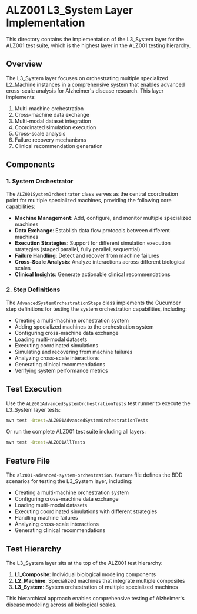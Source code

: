 # ALZ001 L3_System Layer Implementation

This directory contains the implementation of the L3_System layer for the ALZ001 test suite, which is the highest layer in the ALZ001 testing hierarchy.

## Overview

The L3_System layer focuses on orchestrating multiple specialized L2_Machine instances in a comprehensive system that enables advanced cross-scale analysis for Alzheimer's disease research. This layer implements:

1. Multi-machine orchestration
2. Cross-machine data exchange
3. Multi-modal dataset integration
4. Coordinated simulation execution
5. Cross-scale analysis
6. Failure recovery mechanisms
7. Clinical recommendation generation

## Components

### 1. System Orchestrator

The `ALZ001SystemOrchestrator` class serves as the central coordination point for multiple specialized machines, providing the following core capabilities:

- **Machine Management**: Add, configure, and monitor multiple specialized machines
- **Data Exchange**: Establish data flow protocols between different machines
- **Execution Strategies**: Support for different simulation execution strategies (staged parallel, fully parallel, sequential)
- **Failure Handling**: Detect and recover from machine failures
- **Cross-Scale Analysis**: Analyze interactions across different biological scales
- **Clinical Insights**: Generate actionable clinical recommendations

### 2. Step Definitions

The `AdvancedSystemOrchestrationSteps` class implements the Cucumber step definitions for testing the system orchestration capabilities, including:

- Creating a multi-machine orchestration system
- Adding specialized machines to the orchestration system
- Configuring cross-machine data exchange
- Loading multi-modal datasets
- Executing coordinated simulations
- Simulating and recovering from machine failures
- Analyzing cross-scale interactions
- Generating clinical recommendations
- Verifying system performance metrics

## Test Execution

Use the `ALZ001AdvancedSystemOrchestrationTests` test runner to execute the L3_System layer tests:

```bash
mvn test -Dtest=ALZ001AdvancedSystemOrchestrationTests
```

Or run the complete ALZ001 test suite including all layers:

```bash
mvn test -Dtest=ALZ001AllTests
```

## Feature File

The `alz001-advanced-system-orchestration.feature` file defines the BDD scenarios for testing the L3_System layer, including:

- Creating a multi-machine orchestration system
- Configuring cross-machine data exchange
- Loading multi-modal datasets
- Executing coordinated simulations with different strategies
- Handling machine failures
- Analyzing cross-scale interactions
- Generating clinical recommendations

## Test Hierarchy

The L3_System layer sits at the top of the ALZ001 test hierarchy:

1. **L1_Composite**: Individual biological modeling components
2. **L2_Machine**: Specialized machines that integrate multiple composites
3. **L3_System**: System orchestration of multiple specialized machines

This hierarchical approach enables comprehensive testing of Alzheimer's disease modeling across all biological scales.